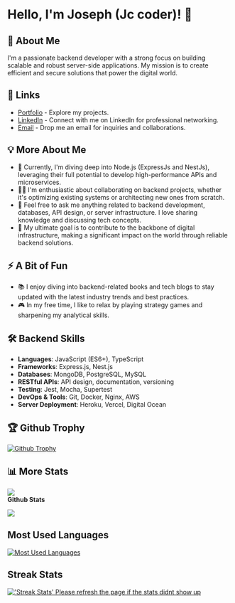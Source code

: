 <!-- Your GitHub Profile README -->

# Hello, I'm Joseph (Jc coder)! 👋

## 🚀 About Me
I'm a passionate backend developer with a strong focus on building scalable and robust server-side applications. My mission is to create efficient and secure solutions that power the digital world.

## 🔗 Links
- [Portfolio](https://jc-coder.vercel.app) - Explore my projects.
- [LinkedIn](https://www.linkedin.com/in/joseph-chimezie-19504325a) - Connect with me on LinkedIn for professional networking.
- [Email](mailto:josephchimezie2003@gmail.com) - Drop me an email for inquiries and collaborations.

## 💡 More About Me
- 🧠 Currently, I'm diving deep into Node.js (ExpressJs and NestJs), leveraging their full potential to develop high-performance APIs and microservices.
- 👯‍♀️ I'm enthusiastic about collaborating on backend projects, whether it's optimizing existing systems or architecting new ones from scratch.
- 💬 Feel free to ask me anything related to backend development, databases, API design, or server infrastructure. I love sharing knowledge and discussing tech concepts.
- 🎯 My ultimate goal is to contribute to the backbone of digital infrastructure, making a significant impact on the world through reliable backend solutions.

## ⚡️ A Bit of Fun
- 📚 I enjoy diving into backend-related books and tech blogs to stay updated with the latest industry trends and best practices.
- 🎮 In my free time, I like to relax by playing strategy games and sharpening my analytical skills.

## 🛠 Backend Skills
- **Languages**: JavaScript (ES6+), TypeScript
- **Frameworks**: Express.js, Nest.js
- **Databases**: MongoDB, PostgreSQL, MySQL
- **RESTful APIs**: API design, documentation, versioning
- **Testing**: Jest, Mocha, Supertest
- **DevOps & Tools**: Git, Docker, Nginx, AWS
- **Server Deployment**: Heroku, Vercel, Digital Ocean

## 🏆 Github Trophy
  
<a href="https://jc-coder.vercel.app">
<img alt="Github Trophy" src="https://github-profile-trophy.vercel.app/?username=jc-coder&theme=gruvbox">
</a>

## 📊 More Stats
  ![](https://komarev.com/ghpvc/?username=jc-coder&color=green) <br />
**Github Stats**
  
  <a href="https://jc-coder.vercel.app">
  <img src="https://github-readme-stats.anuraghazra1.vercel.app/api?username=jc-coder&show_icons=true" />
</a>  
  
## Most Used Languages
  
 <a href="https://jc-coder.vercel.app">
<img alt="Most Used Languages" src="https://github-readme-stats.vercel.app/api/top-langs/?username=jc-coder&langs_count=5&theme=tokyonight">
</a>

## Streak Stats

<a href="https://jc-coder.vercel.app">
<img alt="'Streak Stats' Please refresh the page if the stats didnt show up" src="https://github-readme-streak-stats.herokuapp.com/?user=jc-coder&theme=dark">
</a>

